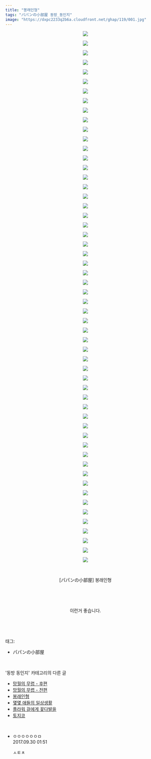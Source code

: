 ```yaml
---
title: "봉래인형"
tags: "パパンの小部屋 동방_동인지"
image: "https://dxpc2233q2b6a.cloudfront.net/ghap/119/001.jpg"
---
```

<div class="article">
<p style="text-align: center; clear: none; float: none;"><img src="{{ site.imgserver3 }}/ghap/119/001.jpg"/></p>
<p style="text-align: center; clear: none; float: none;"><img src="{{ site.imgserver3 }}/ghap/119/002.jpg"/></p>
<p style="text-align: center; clear: none; float: none;"><img src="{{ site.imgserver3 }}/ghap/119/003.jpg"/></p>
<p style="text-align: center; clear: none; float: none;"><img src="{{ site.imgserver3 }}/ghap/119/004.jpg"/></p>
<p style="text-align: center; clear: none; float: none;"><img src="{{ site.imgserver3 }}/ghap/119/005.jpg"/></p>
<p style="text-align: center; clear: none; float: none;"><img src="{{ site.imgserver3 }}/ghap/119/006.jpg"/></p>
<p style="text-align: center; clear: none; float: none;"><img src="{{ site.imgserver3 }}/ghap/119/007.jpg"/></p>
<p style="text-align: center; clear: none; float: none;"><img src="{{ site.imgserver3 }}/ghap/119/008.jpg"/></p>
<p style="text-align: center; clear: none; float: none;"><img src="{{ site.imgserver3 }}/ghap/119/009.jpg"/></p>
<p style="text-align: center; clear: none; float: none;"><img src="{{ site.imgserver3 }}/ghap/119/010.jpg"/></p>
<p style="text-align: center; clear: none; float: none;"><img src="{{ site.imgserver3 }}/ghap/119/011.jpg"/></p>
<p style="text-align: center; clear: none; float: none;"><img src="{{ site.imgserver3 }}/ghap/119/012.jpg"/></p>
<p style="text-align: center; clear: none; float: none;"><img src="{{ site.imgserver3 }}/ghap/119/013.jpg"/></p>
<p style="text-align: center; clear: none; float: none;"><img src="{{ site.imgserver3 }}/ghap/119/014.jpg"/></p>
<p style="text-align: center; clear: none; float: none;"><img src="{{ site.imgserver3 }}/ghap/119/015.jpg"/></p>
<p style="text-align: center; clear: none; float: none;"><img src="{{ site.imgserver3 }}/ghap/119/016.jpg"/></p>
<p style="text-align: center; clear: none; float: none;"><img src="{{ site.imgserver3 }}/ghap/119/017.jpg"/></p>
<p style="text-align: center; clear: none; float: none;"><img src="{{ site.imgserver3 }}/ghap/119/018.jpg"/></p>
<p style="text-align: center; clear: none; float: none;"><img src="{{ site.imgserver3 }}/ghap/119/019.jpg"/></p>
<p style="text-align: center; clear: none; float: none;"><img src="{{ site.imgserver3 }}/ghap/119/020.jpg"/></p>
<p style="text-align: center; clear: none; float: none;"><img src="{{ site.imgserver3 }}/ghap/119/021.jpg"/></p>
<p style="text-align: center; clear: none; float: none;"><img src="{{ site.imgserver3 }}/ghap/119/022.jpg"/></p>
<p style="text-align: center; clear: none; float: none;"><img src="{{ site.imgserver3 }}/ghap/119/023.jpg"/></p>
<p style="text-align: center; clear: none; float: none;"><img src="{{ site.imgserver3 }}/ghap/119/024.jpg"/></p>
<p style="text-align: center; clear: none; float: none;"><img src="{{ site.imgserver3 }}/ghap/119/025.jpg"/></p>
<p style="text-align: center; clear: none; float: none;"><img src="{{ site.imgserver3 }}/ghap/119/026.jpg"/></p>
<p style="text-align: center; clear: none; float: none;"><img src="{{ site.imgserver3 }}/ghap/119/027.jpg"/></p>
<p style="text-align: center; clear: none; float: none;"><img src="{{ site.imgserver3 }}/ghap/119/028.jpg"/></p>
<p style="text-align: center; clear: none; float: none;"><img src="{{ site.imgserver3 }}/ghap/119/029.jpg"/></p>
<p style="text-align: center; clear: none; float: none;"><img src="{{ site.imgserver3 }}/ghap/119/030.jpg"/></p>
<p style="text-align: center; clear: none; float: none;"><img src="{{ site.imgserver3 }}/ghap/119/031.jpg"/></p>
<p style="text-align: center; clear: none; float: none;"><img src="{{ site.imgserver3 }}/ghap/119/032.jpg"/></p>
<p style="text-align: center; clear: none; float: none;"><img src="{{ site.imgserver3 }}/ghap/119/033.jpg"/></p>
<p style="text-align: center; clear: none; float: none;"><img src="{{ site.imgserver3 }}/ghap/119/034.jpg"/></p>
<p style="text-align: center; clear: none; float: none;"><img src="{{ site.imgserver3 }}/ghap/119/035.jpg"/></p>
<p style="text-align: center; clear: none; float: none;"><img src="{{ site.imgserver3 }}/ghap/119/036.jpg"/></p>
<p style="text-align: center; clear: none; float: none;"><img src="{{ site.imgserver3 }}/ghap/119/037.jpg"/></p>
<p style="text-align: center; clear: none; float: none;"><img src="{{ site.imgserver3 }}/ghap/119/038.jpg"/></p>
<p style="text-align: center; clear: none; float: none;"><img src="{{ site.imgserver3 }}/ghap/119/039.jpg"/></p>
<p style="text-align: center; clear: none; float: none;"><img src="{{ site.imgserver3 }}/ghap/119/040.jpg"/></p>
<p style="text-align: center; clear: none; float: none;"><img src="{{ site.imgserver3 }}/ghap/119/041.jpg"/></p>
<p style="text-align: center; clear: none; float: none;"><img src="{{ site.imgserver3 }}/ghap/119/042.jpg"/></p>
<p style="text-align: center; clear: none; float: none;"><img src="{{ site.imgserver3 }}/ghap/119/043.jpg"/></p>
<p style="text-align: center; clear: none; float: none;"><img src="{{ site.imgserver3 }}/ghap/119/044.jpg"/></p>
<p style="text-align: center; clear: none; float: none;"><img src="{{ site.imgserver3 }}/ghap/119/045.jpg"/></p>
<p style="text-align: center; clear: none; float: none;"><img src="{{ site.imgserver3 }}/ghap/119/046.jpg"/></p>
<p style="text-align: center; clear: none; float: none;"><img src="{{ site.imgserver3 }}/ghap/119/047.jpg"/></p>
<p style="text-align: center; clear: none; float: none;"><img src="{{ site.imgserver3 }}/ghap/119/048.jpg"/></p>
<p style="text-align: center; clear: none; float: none;"><img src="{{ site.imgserver3 }}/ghap/119/049.jpg"/></p>
<p style="text-align: center; clear: none; float: none;"><img src="{{ site.imgserver3 }}/ghap/119/050.jpg"/></p>
<p style="text-align: center; clear: none; float: none;"><img src="{{ site.imgserver3 }}/ghap/119/051.jpg"/></p>
<p style="text-align: center; clear: none; float: none;"><img src="{{ site.imgserver3 }}/ghap/119/052.jpg"/></p>
<p style="text-align: center; clear: none; float: none;"><img src="{{ site.imgserver3 }}/ghap/119/053.jpg"/></p>
<p style="text-align: center; clear: none; float: none;"><img src="{{ site.imgserver3 }}/ghap/119/054.jpg"/></p>
<p style="text-align: center; clear: none; float: none;"><img src="{{ site.imgserver3 }}/ghap/119/055.jpg"/></p>
<p style="text-align: center; clear: none; float: none;"><img src="{{ site.imgserver3 }}/ghap/119/056.jpg"/></p>
<p style="text-align: center; clear: none; float: none;"><br/></p>
<p style="text-align: center; clear: none; float: none;">[パパンの小部屋] 봉래인형</p>
<p style="text-align: center; clear: none; float: none;"><br/></p>
<p style="text-align: center; clear: none; float: none;"><br/></p>
<p style="text-align: center; clear: none; float: none;">이런거 좋습니다.</p>
<p><br/></p>
</div><br/>
<div class="tagTrail">
<p>태그: </p>
<ul>
<li>パパンの小部屋</li>
</ul>
</div><br/>
<div class="another">
<p>'동방 동인지' 카테고리의 다른 글</p>
<ul>
<li><a href="/ghap_122">망월의 무렵 - 후편</a></li>
<li><a href="/ghap_120">망월의 무렵 - 전편</a></li>
<li><a href="/ghap_119">봉래인형</a></li>
<li><a href="/ghap_118">몇몇 애들의 일상생활</a></li>
<li><a href="/ghap_117">플라워 걸에게 꽃다발을</a></li>
<li><a href="/ghap_116">토지코</a></li>
</ul>
</div><br/>
<div class="cb_module cb_fluid">
<div class="cb_wrt cb_profile">
<div class="comment">
<ul>
<li class="cb_thumb_off" id="comment15093350">
<div class="cb_comment_area">
<div class="cb_info_area">
<div class="cb_section">
<span class="cb_nick_name">ㅇㅇㅇㅇㅇㅇㅁ</span>
</div>
<div class="cb_section">
<span class="cb_date">2017.09.30 01:51 </span>
</div>
</div>
<div class="cb_dsc_comment">
<p class="cb_dsc">
											ㅅㅌㅊ
										</p>
</div>
</div></li>
</ul>
</div>
</div><!-- commentList close -->
</div><br/>
